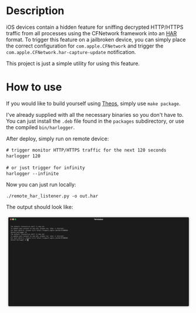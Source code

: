 # Description

iOS devices contain a hidden feature for sniffing decrypted HTTP/HTTPS traffic from all processes using the CFNetwork framework
into an [HAR](https://en.wikipedia.org/wiki/HAR_(file_format)#:~:text=The%20specification%20for%20the%20HTTP,Wide%20Web%20Consortium%20(W3C).) format. 
To trigger this feature on a jailbroken device, you can simply place the correct configuration
for `com.apple.CFNetwork` and trigger the `com.apple.CFNetwork.har-capture-update` notification.

This project is just a simple utility for using this feature.

# How to use

If you would like to build yourself using [Theos](https://github.com/theos/theos/wiki), simply use `make package`.

I've already supplied with all the necessary binaries so you don't have to. You can just install the `.deb` file found
in the `packages` subdirectory, or use the compiled `bin/harlogger`.

After deploy, simply run on remote device:

```shell
# trigger monitor HTTP/HTTPS traffic for the next 120 seconds
harlogger 120

# or just trigger for infinity
harlogger --infinite
```

Now you can just run locally:

```shell
./remote_har_listener.py -o out.har
```

The output should look like:

![](./example3.gif)



